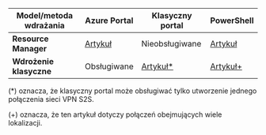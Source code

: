 | **Model/metoda wdrażania** | **Azure Portal** | **Klasyczny portal** | **PowerShell** |
| --- | --- | --- | --- |
| **Resource Manager** |[Artykuł](../articles/vpn-gateway/vpn-gateway-howto-site-to-site-resource-manager-portal.md) |Nieobsługiwane |[Artykuł](../articles/vpn-gateway/vpn-gateway-create-site-to-site-rm-powershell.md) |
| **Wdrożenie klasyczne** |Obsługiwane |[Artykuł*](../articles/vpn-gateway/vpn-gateway-site-to-site-create.md) |[Artykuł+](../articles/vpn-gateway/vpn-gateway-multi-site.md) |

(*) oznacza, że klasyczny portal może obsługiwać tylko utworzenie jednego połączenia sieci VPN S2S.

(+) oznacza, że ten artykuł dotyczy połączeń obejmujących wiele lokalizacji.



<!--HONumber=Feb17_HO2-->


